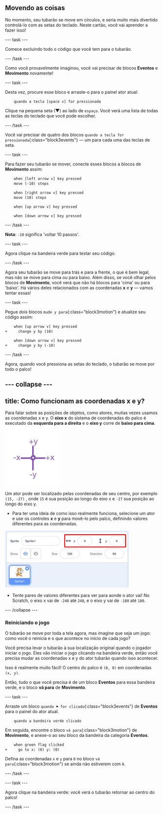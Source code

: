## Movendo as coisas

No momento, seu tubarão se move em círculos, e seria muito mais divertido controlá-lo com as setas do teclado. Neste cartão, você vai aprender a fazer isso!

\--- task \---

Comece excluindo todo o código que você tem para o tubarão.

\--- /task \---

Como você provavelmente imaginou, você vai precisar de blocos **Eventos** e **Movimento** novamente!

\--- task \---

Desta vez, procure esse bloco e arraste-o para o painel ator atual:

```blocks3
    quando a tecla [space v] for pressionada
```

Clique na pequena seta (▼) ao lado de `espaço`. Você verá uma lista de todas as teclas do teclado que você pode escolher.

\--- /task \---

Você vai precisar de quatro dos blocos `quando a tecla for pressionada`{:class="block3events"} — um para cada uma das teclas de seta.

\--- task \---

Para fazer seu tubarão se mover, conecte esses blocos a blocos de **Movimento** assim:

```blocks3
    when [left arrow v] key pressed
    move (-10) steps
```

```blocks3
    when [right arrow v] key pressed
    move (10) steps
```

```blocks3
    when [up arrow v] key pressed
```

```blocks3
    when [down arrow v] key pressed
```

\--- /task \---

**Nota**: `-10` significa 'voltar 10 passos'.

\--- task \---

Agora clique na bandeira verde para testar seu código.

\--- /task \---

Agora seu tubarão se move para trás e para a frente, o que é bem legal, mas não se move para cima ou para baixo. Além disso, se você olhar pelos blocos de **Movimento**, você verá que não há blocos para 'cima' ou para 'baixo'. Há vários deles relacionados com as coordenadas **x** e **y** — vamos tentar essas!

\--- task \---

Pegue dois blocos `mude y para`{:class="block3motion"} e atualize seu código assim:

```blocks3
    when [up arrow v] key pressed
+     change y by (10)
```

```blocks3
    when [down arrow v] key pressed
+     change y by (-10)
```

\--- /task \---

Agora, quando você pressiona as setas do teclado, o tubarão se move por todo o palco!

## \--- collapse \---

## title: Como funcionam as coordenadas x e y?

Para falar sobre as posições de objetos, como atores, muitas vezes usamos as coordenadas x e y. O **eixo x** do sistema de coordenadas do palco é executado da **esquerda para a direita** e o **eixo y** corre de **baixo para cima**.

![](images/moving3.png)

Um ator pode ser localizado pelas coordenadas de seu centro, por exemplo `(15, -27)` , onde `15` é sua posição ao longo do eixo x e `-27` sua posição ao longo do eixo y.

+ Para ter uma ideia de como isso realmente funciona, selecione um ator e use os controles **x** e **y** para movê-lo pelo palco, definindo valores diferentes para as coordenadas.

![](images/xycoords.png)

+ Tente pares de valores diferentes para ver para aonde o ator vai! No Scratch, o eixo x vai de `-240` até `240`, e o eixo y vai de `-180` até `180`.

\--- /collapse \---

### Reiniciando o jogo

O tubarão se move por toda a tela agora, mas imagine que seja um jogo: como você o reinicia e o que acontece no início de cada jogo?

Você precisa levar o tubarão à sua localização original quando o jogador iniciar o jogo. Eles vão iniciar o jogo clicando na bandeira verde, então você precisa mudar as coordenadas x e y do ator tubarão quando isso acontecer.

Isso é realmente muito fácil! O centro do palco é `(0, 0)` em coordenadas `(x, y)`.

Então, tudo o que você precisa é de um bloco **Eventos** para essa bandeira verde, e o bloco **vá para** de **Movimento**.

\--- task \---

Arraste um bloco `quando ⚑ for clicado`{:class="block3events"} de **Eventos** para o painel do ator atual.

```blocks3
    quando a bandeira verde clicado
```

Em seguida, encontre o bloco `vá para`{:class="block3motion"} de **Movimento**, e anexe-o ao seu bloco da bandeira da categoria **Eventos**.

```blocks3
    when green flag clicked
+     go to x: (0) y: (0)
```

Defina as coordenadas `x` e `y` para `0` no bloco `vá para`{:class="block3motion"} se ainda não estiverem com `0`.

\--- /task \---

\--- task \---

Agora clique na bandeira verde: você verá o tubarão retornar ao centro do palco!

\--- /task \---